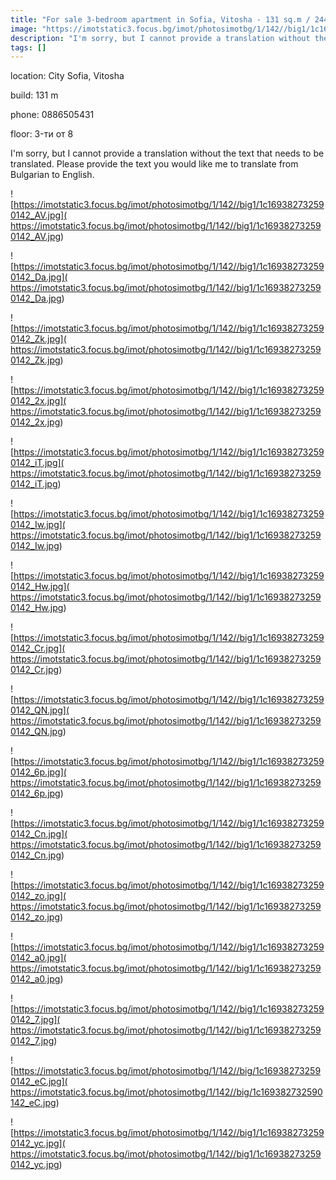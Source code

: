 ```yaml
---
title: "For sale 3-bedroom apartment in Sofia, Vitosha - 131 sq.m / 244000 EUR :: imot.bg Ad."
image: "https://imotstatic3.focus.bg/imot/photosimotbg/1/142//big1/1c169382732590142_Lf.jpg"
description: "I'm sorry, but I cannot provide a translation without the text that needs to be translated. Please provide the text you would like me to translate from Bulgarian to English."
tags: []
---
```


location: City Sofia, Vitosha

build: 131 m

phone: 0886505431

floor: 3-ти от 8

I'm sorry, but I cannot provide a translation without the text that needs to be translated. Please provide the text you would like me to translate from Bulgarian to English.


![https://imotstatic3.focus.bg/imot/photosimotbg/1/142//big1/1c169382732590142_AV.jpg]( https://imotstatic3.focus.bg/imot/photosimotbg/1/142//big1/1c169382732590142_AV.jpg)


![https://imotstatic3.focus.bg/imot/photosimotbg/1/142//big1/1c169382732590142_Da.jpg]( https://imotstatic3.focus.bg/imot/photosimotbg/1/142//big1/1c169382732590142_Da.jpg)


![https://imotstatic3.focus.bg/imot/photosimotbg/1/142//big1/1c169382732590142_Zk.jpg]( https://imotstatic3.focus.bg/imot/photosimotbg/1/142//big1/1c169382732590142_Zk.jpg)


![https://imotstatic3.focus.bg/imot/photosimotbg/1/142//big1/1c169382732590142_2x.jpg]( https://imotstatic3.focus.bg/imot/photosimotbg/1/142//big1/1c169382732590142_2x.jpg)


![https://imotstatic3.focus.bg/imot/photosimotbg/1/142//big1/1c169382732590142_iT.jpg]( https://imotstatic3.focus.bg/imot/photosimotbg/1/142//big1/1c169382732590142_iT.jpg)


![https://imotstatic3.focus.bg/imot/photosimotbg/1/142//big1/1c169382732590142_Iw.jpg]( https://imotstatic3.focus.bg/imot/photosimotbg/1/142//big1/1c169382732590142_Iw.jpg)


![https://imotstatic3.focus.bg/imot/photosimotbg/1/142//big1/1c169382732590142_Hw.jpg]( https://imotstatic3.focus.bg/imot/photosimotbg/1/142//big1/1c169382732590142_Hw.jpg)


![https://imotstatic3.focus.bg/imot/photosimotbg/1/142//big1/1c169382732590142_Cr.jpg]( https://imotstatic3.focus.bg/imot/photosimotbg/1/142//big1/1c169382732590142_Cr.jpg)


![https://imotstatic3.focus.bg/imot/photosimotbg/1/142//big1/1c169382732590142_QN.jpg]( https://imotstatic3.focus.bg/imot/photosimotbg/1/142//big1/1c169382732590142_QN.jpg)


![https://imotstatic3.focus.bg/imot/photosimotbg/1/142//big1/1c169382732590142_6p.jpg]( https://imotstatic3.focus.bg/imot/photosimotbg/1/142//big1/1c169382732590142_6p.jpg)


![https://imotstatic3.focus.bg/imot/photosimotbg/1/142//big1/1c169382732590142_Cn.jpg]( https://imotstatic3.focus.bg/imot/photosimotbg/1/142//big1/1c169382732590142_Cn.jpg)


![https://imotstatic3.focus.bg/imot/photosimotbg/1/142//big1/1c169382732590142_zo.jpg]( https://imotstatic3.focus.bg/imot/photosimotbg/1/142//big1/1c169382732590142_zo.jpg)


![https://imotstatic3.focus.bg/imot/photosimotbg/1/142//big1/1c169382732590142_a0.jpg]( https://imotstatic3.focus.bg/imot/photosimotbg/1/142//big1/1c169382732590142_a0.jpg)


![https://imotstatic3.focus.bg/imot/photosimotbg/1/142//big1/1c169382732590142_7.jpg]( https://imotstatic3.focus.bg/imot/photosimotbg/1/142//big1/1c169382732590142_7.jpg)


![https://imotstatic3.focus.bg/imot/photosimotbg/1/142//big/1c169382732590142_eC.jpg]( https://imotstatic3.focus.bg/imot/photosimotbg/1/142//big/1c169382732590142_eC.jpg)


![https://imotstatic3.focus.bg/imot/photosimotbg/1/142//big1/1c169382732590142_yc.jpg]( https://imotstatic3.focus.bg/imot/photosimotbg/1/142//big1/1c169382732590142_yc.jpg)


